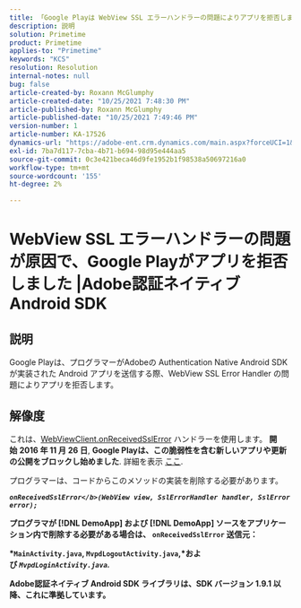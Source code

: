 ```yaml
---
title: 「Google Playは WebView SSL エラーハンドラーの問題によりアプリを拒否します |Adobe認証ネイティブ Android SDK»
description: 説明
solution: Primetime
product: Primetime
applies-to: "Primetime"
keywords: "KCS"
resolution: Resolution
internal-notes: null
bug: false
article-created-by: Roxann McGlumphy
article-created-date: "10/25/2021 7:48:30 PM"
article-published-by: Roxann McGlumphy
article-published-date: "10/25/2021 7:49:46 PM"
version-number: 1
article-number: KA-17526
dynamics-url: "https://adobe-ent.crm.dynamics.com/main.aspx?forceUCI=1&pagetype=entityrecord&etn=knowledgearticle&id=cd131085-cc35-ec11-b6e6-000d3a3485ea"
exl-id: 7ba7d117-7cba-4b71-b694-98d95e444aa5
source-git-commit: 0c3e421beca46d9fe1952b1f98538a50697216a0
workflow-type: tm+mt
source-wordcount: '155'
ht-degree: 2%

---
```


# WebView SSL エラーハンドラーの問題が原因で、Google Playがアプリを拒否しました |Adobe認証ネイティブ Android SDK

## 説明

Google Playは、プログラマーがAdobeの Authentication Native Android SDK が実装された Android アプリを送信する際、WebView SSL Error Handler の問題によりアプリを拒否します。

## 解像度


これは、[WebViewClient.onReceivedSslError](https://developer.android.com/reference/android/webkit/WebViewClient.html#onReceivedSslError%28android.webkit.WebView,%20android.webkit.SslErrorHandler,%20android.net.http.SslError%29) ハンドラーを使用します。 <b>開始</b> <b>2016 年 11 月 26 日</b>, <b>Google Playは、この脆弱性を含む新しいアプリや更新の公開をブロックし始めました</b>. 詳細を表示 [ここ](https://support.google.com/faqs/answer/7071387?hl=en).

プログラマーは、コードからこのメソッドの実装を削除する必要があります。

<b>*`onReceivedSslError</b>(WebView view, SslErrorHandler handler, SslError error);`*

プログラマが [!DNL DemoApp] および [!DNL DemoApp] ソースをアプリケーション内で削除する必要がある場合は、 <b>`onReceivedSslError` </b>送信元：

*`MainActivity.java`, `MvpdLogoutActivity.java`,*および *`MvpdLoginActivity.java`.*

Adobe認証ネイティブ Android SDK ライブラリは、SDK バージョン 1.9.1 以降、これに準拠しています。
